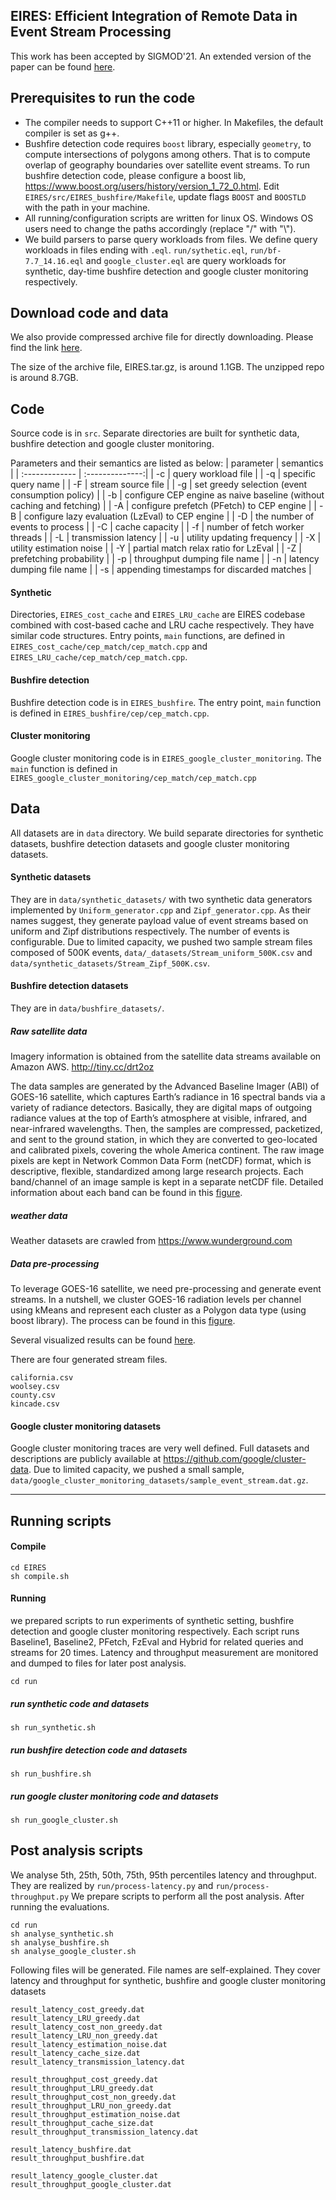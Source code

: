 EIRES: Efficient Integration of Remote Data in Event Stream Processing
---
This work has been accepted by SIGMOD'21. An extended version of the paper can be found [here](EIRES_extension.pdf).

## Prerequisites to run the code
* The compiler needs to support C++11 or higher. In Makefiles, the default compiler is set as g++.
* Bushfire detection code requires `boost` library, especially `geometry`, to compute intersections of polygons among others. That is to compute overlap of geography boundaries over satellite event streams.  To run bushfire detection code, please configure a boost lib, https://www.boost.org/users/history/version_1_72_0.html.  Edit  `EIRES/src/EIRES_bushfire/Makefile`, update flags `BOOST` and `BOOSTLD` with the path in your machine. 
* All running/configuration scripts are written for linux OS. Windows OS users need to change the paths accordingly (replace "/" with "\\").
* We build parsers to parse query workloads from files. We define query workloads in files ending with `.eql`.  `run/sythetic.eql`, `run/bf-7.7_14.16.eql` and `google_cluster.eql` are query workloads for synthetic, day-time bushfire detection and google cluster monitoring respectively. 

## Download code and data
We also provide compressed archive file for directly downloading. Please find the link [here](https://drive.google.com/file/d/1oC-MjfsoXmcbj7og-ll7L8zOHIa_dU5r/view?usp=sharing).

The size of the archive file, EIRES.tar.gz, is around 1.1GB. The unzipped repo is around 8.7GB.

## Code
Source code is in `src`. Separate directories are built for synthetic data, bushfire detection and google cluster monitoring.

Parameters and their semantics are listed as below:
| parameter      | semantics       |
| :------------- | :--------------:|
| -c | query workload file |
| -q | specific query name |
| -F | stream source file |
| -g | set greedy selection (event consumption policy) |
| -b | configure CEP engine as naive baseline (without caching and fetching) |
| -A | configure prefetch (PFetch) to CEP engine |
| -B | configure lazy evaluation (LzEval) to CEP engine |
| -D | the number of events to process |
| -C | cache capacity |
| -f | number of fetch worker threads |
| -L | transmission latency |
| -u | utility updating frequency |
| -X | utility estimation noise |
| -Y | partial match relax ratio for LzEval |
| -Z | prefetching probability |
| -p | throughput dumping file name |
| -n | latency dumping file name |
| -s | appending timestamps for discarded matches |

#### Synthetic
Directories,  `EIRES_cost_cache` and `EIRES_LRU_cache` are EIRES codebase combined with cost-based cache and LRU cache respectively.
They have similar code structures. Entry points, `main` functions, are defined in `EIRES_cost_cache/cep_match/cep_match.cpp` and `EIRES_LRU_cache/cep_match/cep_match.cpp`.

#### Bushfire detection
Bushfire detection code is in `EIRES_bushfire`. The entry point, `main` function is defined in `EIRES_bushfire/cep/cep_match.cpp`.

#### Cluster monitoring
Google cluster monitoring code is in `EIRES_google_cluster_monitoring`. The `main` function is defined in `EIRES_google_cluster_monitoring/cep_match/cep_match.cpp`




##
## Data
All datasets are in `data` directory. We build separate directories for synthetic datasets, bushfire detection datasets and google cluster monitoring datasets.

#### Synthetic datasets
They are in `data/synthetic_datasets/` with two synthetic data generators implemented by `Uniform_generator.cpp` and `Zipf_generator.cpp`.  As their names suggest, they generate payload value of event streams based on uniform and Zipf distributions respectively. The number of events is configurable. Due to limited capacity, we pushed two sample stream files composed of 500K events, `data/_datasets/Stream_uniform_500K.csv` and `data/synthetic_datasets/Stream_Zipf_500K.csv`.

#### Bushfire detection datasets
They are in `data/bushfire_datasets/`.
##### Raw satellite data
Imagery information is obtained from the satellite data streams available on Amazon AWS. http://tiny.cc/drt2oz 

The data samples are generated by the Advanced Baseline Imager (ABI) of GOES-16 satellite, which captures Earth’s radiance in 16 spectral bands via a variety of radiance detectors. Basically, they are digital maps of outgoing radiance values at the top of Earth’s atmosphere at visible, infrared, and near-infrared wavelengths. Then, the samples are compressed, packetized, and sent to the ground station, in which they are converted to geo-located and calibrated pixels, covering the whole America continent. The raw image pixels are kept in Network Common Data Form (netCDF) format, which is descriptive, flexible, standardized among large research projects. Each band/channel of an image sample is kept in a separate netCDF file. Detailed information about each band can be found in this [figure](data/bushfire_datasets/bushfire_detection_process.jpg).

##### weather data
Weather datasets are crawled from https://www.wunderground.com

##### Data pre-processing
To leverage GOES-16 satellite, we need pre-processing and generate event streams. In a nutshell, we cluster GOES-16 radiation levels per channel using kMeans and represent each cluster as a Polygon data type (using boost library). The process can be found in this [figure](data/bushfire_datasets/bushfire_detection_process.jpg).

Several visualized results can be found [here](data/bushfire_datasets/visualization.png).


There are four generated stream files.
```
california.csv
woolsey.csv
county.csv
kincade.csv
```
#### Google cluster monitoring datasets
Google cluster monitoring traces are very well defined.
Full datasets and descriptions are publicly available at https://github.com/google/cluster-data. Due to limited capacity, we pushed a small sample, `data/google_cluster_monitoring_datasets/sample_event_stream.dat.gz`.

---

## Running scripts
#### Compile
```
cd EIRES
sh compile.sh
```
#### Running
we prepared scripts to run experiments of synthetic setting, bushfire detection and google cluster monitoring respectively.
Each script runs Baseline1, Baseline2, PFetch, FzEval and Hybrid for related queries and streams for 20 times.
Latency and throughput measurement are monitored and dumped to files for later post analysis.

```
cd run
```
##### run synthetic code and datasets
```
sh run_synthetic.sh
```
##### run bushfire detection code and datasets
```
sh run_bushfire.sh
```
##### run google cluster monitoring code and datasets
```
sh run_google_cluster.sh
```

## Post analysis scripts
We analyse 5th, 25th, 50th, 75th, 95th percentiles latency and throughput. They are realized by `run/process-latency.py` and `run/process-throughput.py`
We prepare scripts to perform all the post analysis.
After running the evaluations. 

```
cd run
sh analyse_synthetic.sh
sh analyse_bushfire.sh
sh analyse_google_cluster.sh
```
Following files will be generated. File names are self-explained. They cover latency and throughput for synthetic, bushfire and google cluster monitoring datasets
```
result_latency_cost_greedy.dat
result_latency_LRU_greedy.dat
result_latency_cost_non_greedy.dat
result_latency_LRU_non_greedy.dat
result_latency_estimation_noise.dat
result_latency_cache_size.dat
result_latency_transmission_latency.dat

result_throughput_cost_greedy.dat
result_throughput_LRU_greedy.dat
result_throughput_cost_non_greedy.dat
result_throughput_LRU_non_greedy.dat
result_throughput_estimation_noise.dat
result_throughput_cache_size.dat
result_throughput_transmission_latency.dat

result_latency_bushfire.dat
result_throughput_bushfire.dat

result_latency_google_cluster.dat
result_throughput_google_cluster.dat
```
